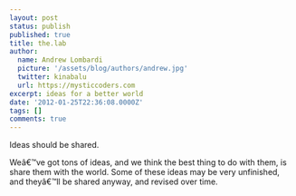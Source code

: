 ```yaml
---
layout: post
status: publish
published: true
title: the.lab
author:
  name: Andrew Lombardi
  picture: '/assets/blog/authors/andrew.jpg'
  twitter: kinabalu
  url: https://mysticcoders.com
excerpt: ideas for a better world
date: '2012-01-25T22:36:08.0000Z'
tags: []
comments: true
---
```

Ideas should be shared.  

Weâ€™ve got tons of ideas, and we think the best thing to do with them, is share them with the world.  Some of these ideas may be very unfinished, and theyâ€™ll be shared anyway, and revised over time.

